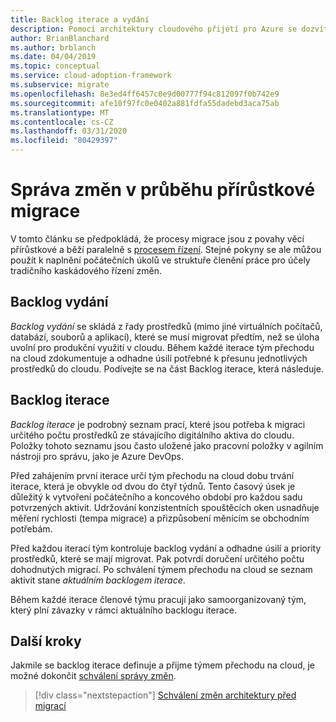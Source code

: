 ```yaml
---
title: Backlog iterace a vydání
description: Pomocí architektury cloudového přijetí pro Azure se dozvíte, jak vytvořit iteraci a nevyřízené položky pro uspořádání úkolů.
author: BrianBlanchard
ms.author: brblanch
ms.date: 04/04/2019
ms.topic: conceptual
ms.service: cloud-adoption-framework
ms.subservice: migrate
ms.openlocfilehash: 8e3ed4ff6457c0e9d00777f94c812097f0b742e9
ms.sourcegitcommit: afe10f97fc0e0402a881fdfa55dadebd3aca75ab
ms.translationtype: MT
ms.contentlocale: cs-CZ
ms.lasthandoff: 03/31/2020
ms.locfileid: "80429397"
---
```

# <a name="manage-change-in-an-incremental-migration-effort"></a>Správa změn v průběhu přírůstkové migrace

V tomto článku se předpokládá, že procesy migrace jsou z povahy věcí přírůstkové a běží paralelně s [procesem řízení](../../../govern/index.md). Stejné pokyny se ale můžou použít k naplnění počátečních úkolů ve struktuře členění práce pro účely tradičního kaskádového řízení změn.

## <a name="release-backlog"></a>Backlog vydání

*Backlog vydání* se skládá z řady prostředků (mimo jiné virtuálních počítačů, databází, souborů a aplikací), které se musí migrovat předtím, než se úloha uvolní pro produkční využití v cloudu. Během každé iterace tým přechodu na cloud zdokumentuje a odhadne úsilí potřebné k přesunu jednotlivých prostředků do cloudu. Podívejte se na část Backlog iterace, která následuje.

## <a name="iteration-backlog"></a>Backlog iterace

*Backlog iterace* je podrobný seznam prací, které jsou potřeba k migraci určitého počtu prostředků ze stávajícího digitálního aktiva do cloudu. Položky tohoto seznamu jsou často uložené jako pracovní položky v agilním nástroji pro správu, jako je Azure DevOps.

Před zahájením první iterace určí tým přechodu na cloud dobu trvání iterace, která je obvykle od dvou do čtyř týdnů. Tento časový úsek je důležitý k vytvoření počátečního a koncového období pro každou sadu potvrzených aktivit. Udržování konzistentních spouštěcích oken usnadňuje měření rychlosti (tempa migrace) a přizpůsobení měnícím se obchodním potřebám.

Před každou iterací tým kontroluje backlog vydání a odhadne úsilí a priority prostředků, které se mají migrovat. Pak potvrdí doručení určitého počtu dohodnutých migrací. Po schválení týmem přechodu na cloud se seznam aktivit stane *aktuálním backlogem iterace*.

Během každé iterace členové týmu pracují jako samoorganizovaný tým, který plní závazky v rámci aktuálního backlogu iterace.

## <a name="next-steps"></a>Další kroky

Jakmile se backlog iterace definuje a přijme týmem přechodu na cloud, je možné dokončit [schválení správy změn](./approve.md).

> [!div class="nextstepaction"]
> [Schválení změn architektury před migrací](./approve.md)
